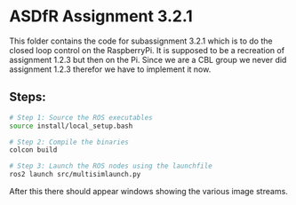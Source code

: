 # ASDfR Assignment 3.2.1

This folder contains the code for subassignment 3.2.1 which is to do the closed loop control on the RaspberryPi.
It is supposed to be a recreation of assignment 1.2.3 but then on the Pi.
Since we are a CBL group we never did assignment 1.2.3 therefor we have to implement it now. 

## Steps:

```bash
# Step 1: Source the ROS executables
source install/local_setup.bash

# Step 2: Compile the binaries
colcon build

# Step 3: Launch the ROS nodes using the launchfile
ros2 launch src/multisimlaunch.py
```

After this there should appear windows showing the various image streams.